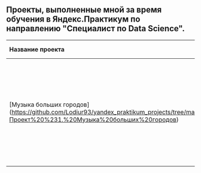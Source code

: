 
 ## Проекты, выполненные мной за время обучения в Яндекс.Практикум по направлению "Специалист по Data Science".
| Название проекта | Описание | Используемые библиотеки | 
| :---------------------- | :---------------------- | :---------------------- |
| [Музыка больших городов] (https://github.com/Lodiur93/yandex_praktikum_projects/tree/main/Проект%20%231.%20Музыка%20больших%20городов) | Сравнение предпочтений пользователей Яндекс.Музыки из Москвы и Санкт-Петербурга в зависимости от времени (утро и вечер) и дня недели (понедельник, среда, пятница)| *pandas* |
